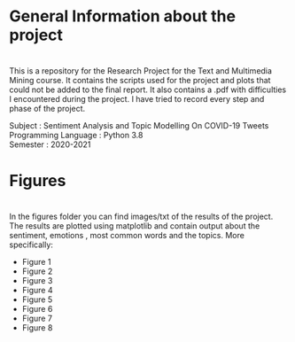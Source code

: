 
# General Information about the project <h1>
This is a repository for the Research Project for the Text and Multimedia Mining course. It contains the scripts used for the project and plots that could not be added to the final report. It also contains a .pdf with difficulties I encountered during the project. I have tried to record every step and phase of the project.

Subject : Sentiment Analysis and Topic Modelling On COVID-19  Tweets  <br />
Programming Language : Python 3.8  <br />
Semester : 2020-2021

# Figures <h1>
In the figures folder you can find images/txt of the results of the project. The results are plotted using matplotlib and contain output about the sentiment, emotions , most common words and the topics. More specifically:
 * Figure 1
 * Figure 2
 * Figure 3
 * Figure 4
 * Figure 5
 * Figure 6
 * Figure 7
 * Figure 8
